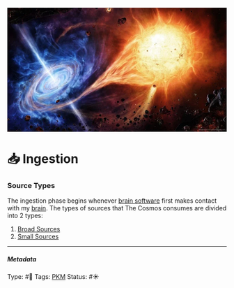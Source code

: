 ![16E9D99B-9581-4A27-8E03-C6A909AB1B29.webp](%E2%9A%99%EF%B8%8F%20Tools/%F0%9F%93%B8%20Images/16E9D99B-9581-4A27-8E03-C6A909AB1B29.webp) 

# 📥 Ingestion

### Source Types

The ingestion phase begins whenever [brain software](The%20brains%20hardware%20and%20software.md) first makes contact with my [brain](Brain.md). The types of sources that The Cosmos consumes are divided into 2 types:

1. [Broad Sources]()
1. [Small Sources]()

---

##### Metadata

Type: #🔵 
Tags: [PKM](PKM.md) 
Status:  #☀️ 
